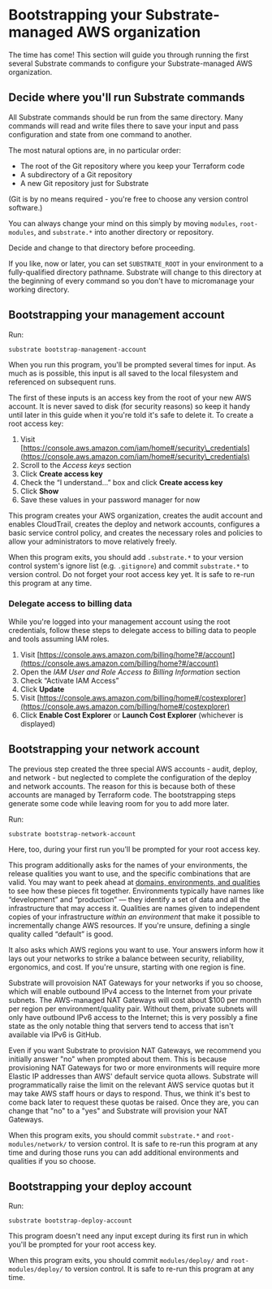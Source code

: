 # Bootstrapping your Substrate-managed AWS organization

The time has come! This section will guide you through running the first several Substrate commands to configure your Substrate-managed AWS organization.

## Decide where you'll run Substrate commands

All Substrate commands should be run from the same directory. Many commands will read and write files there to save your input and pass configuration and state from one command to another.

The most natural options are, in no particular order:

* The root of the Git repository where you keep your Terraform code
* A subdirectory of a Git repository
* A new Git repository just for Substrate

(Git is by no means required - you're free to choose any version control software.)

You can always change your mind on this simply by moving `modules`, `root-modules`, and `substrate.*` into another directory or repository.

Decide and change to that directory before proceeding.

If you like, now or later, you can set `SUBSTRATE_ROOT` in your environment to a fully-qualified directory pathname. Substrate will change to this directory at the beginning of every command so you don't have to micromanage your working directory.

## Bootstrapping your management account

Run:

```shell-session
substrate bootstrap-management-account
```

When you run this program, you'll be prompted several times for input. As much as is possible, this input is all saved to the local filesystem and referenced on subsequent runs.

The first of these inputs is an access key from the root of your new AWS account. It is never saved to disk (for security reasons) so keep it handy until later in this guide when it you're told it's safe to delete it. To create a root access key:

1. Visit [https://console.aws.amazon.com/iam/home#/security\_credentials](https://console.aws.amazon.com/iam/home#/security\_credentials)
2. Scroll to the _Access keys_ section
3. Click **Create access key**
4. Check the “I understand...” box and click **Create access key**
5. Click **Show**
6. Save these values in your password manager for now

This program creates your AWS organization, creates the audit account and enables CloudTrail, creates the deploy and network accounts, configures a basic service control policy, and creates the necessary roles and policies to allow your administrators to move relatively freely.

When this program exits, you should add `.substrate.*` to your version control system's ignore list (e.g. `.gitignore`) and commit `substrate.*` to version control. Do not forget your root access key yet. It is safe to re-run this program at any time.

### Delegate access to billing data

While you're logged into your management account using the root credentials, follow these steps to delegate access to billing data to people and tools assuming IAM roles.

1. Visit [https://console.aws.amazon.com/billing/home?#/account](https://console.aws.amazon.com/billing/home?#/account)
2. Open the _IAM User and Role Access to Billing Information_ section
3. Check “Activate IAM Access”
4. Click **Update**
5. Visit [https://console.aws.amazon.com/billing/home#/costexplorer](https://console.aws.amazon.com/billing/home#/costexplorer)
6. Click **Enable Cost Explorer** or **Launch Cost Explorer** (whichever is displayed)

## Bootstrapping your network account

The previous step created the three special AWS accounts - audit, deploy, and network - but neglected to complete the configuration of the deploy and network accounts. The reason for this is because both of these accounts are managed by Terraform code. The bootstrapping steps generate some code while leaving room for you to add more later.

Run:

```shell-session
substrate bootstrap-network-account
```

Here, too, during your first run you'll be prompted for your root access key.

This program additionally asks for the names of your environments, the release qualities you want to use, and the specific combinations that are valid. You may want to peek ahead at [domains, environments, and qualities](../ref/domains-environments-qualities.md) to see how these pieces fit together. Environments typically have names like “development” and “production” — they identify a set of data and all the infrastructure that may access it. Qualities are names given to independent copies of your infrastructure _within an environment_ that make it possible to incrementally change AWS resources. If you're unsure, defining a single quality called “default” is good.

It also asks which AWS regions you want to use. Your answers inform how it lays out your networks to strike a balance between security, reliability, ergonomics, and cost. If you're unsure, starting with one region is fine.

Substrate will provoision NAT Gateways for your networks if you so choose, which will enable outbound IPv4 access to the Internet from your private subnets. The AWS-managed NAT Gateways will cost about $100 per month per region per environment/quality pair. Without them, private subnets will only have outbound IPv6 access to the Internet; this is very possibly a fine state as the only notable thing that servers tend to access that isn't available via IPv6 is GitHub.

Even if you want Substrate to provision NAT Gateways, we recommend you initially answer "no" when prompted about them. This is because provisioning NAT Gateways for two or more environments will require more Elastic IP addresses than AWS' default service quota allows. Substrate will programmatically raise the limit on the relevant AWS service quotas but it may take AWS staff hours or days to respond. Thus, we think it's best to come back later to request these quotas be raised. Once they are, you can change that "no" to a "yes" and Substrate will provision your NAT Gateways.

When this program exits, you should commit `substrate.*` and `root-modules/network/` to version control. It is safe to re-run this program at any time and during those runs you can add additional environments and qualities if you so choose.

## Bootstrapping your deploy account

Run:

```shell-session
substrate bootstrap-deploy-account
```

This program doesn't need any input except during its first run in which you'll be prompted for your root access key.

When this program exits, you should commit `modules/deploy/` and `root-modules/deploy/` to version control. It is safe to re-run this program at any time.
